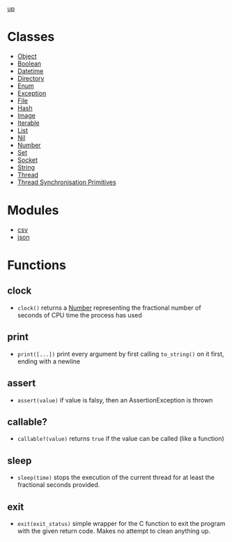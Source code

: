 [up](../index.md)

# Classes

- [Object](object.md)
- [Boolean](boolean.md)
- [Datetime](datetime.md)
- [Directory](directory.md)
- [Enum](enum.md)
- [Exception](exception.md)
- [File](file.md)
- [Hash](hash.md)
- [Image](image.md)
- [Iterable](iterable.md)
- [List](list.md)
- [Nil](nil.md)
- [Number](number.md)
- [Set](set.md)
- [Socket](socket.md)
- [String](string.md)
- [Thread](thread.md)
- [Thread Synchronisation Primitives](thread_synchronisation.md)

# Modules
- [csv](csv.md)
- [json](json.md)

# Functions
## clock
- `clock()` returns a [Number](number.md) representing the fractional number of seconds of CPU time the process has used

## print
- `print([...])` print every argument by first calling `to_string()` on it first, ending with a newline

## assert
- `assert(value)` if value is falsy, then an AssertionException is thrown

## callable?
- `callable?(value)` returns `true` if the value can be called (like a function)

## sleep
- `sleep(time)` stops the execution of the current thread for at least the fractional seconds provided.

## exit
- `exit(exit_status)` simple wrapper for the C function to exit the program with the given return code.  Makes no attempt to clean anything up.
